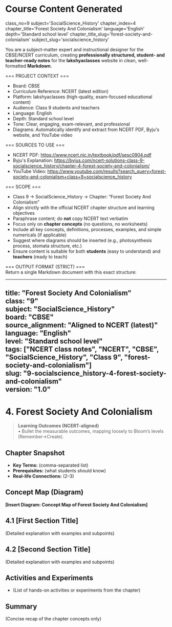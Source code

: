 # Course Content Generated

class_no=9
subject='SocialScience_History'
chapter_index=4
chapter_title='Forest Society And Colonialism'
language='English'
depth='Standard school level'
chapter_title_slug='forest-society-and-colonialism'
subject_slug='socialscience_history'

You are a subject-matter expert and instructional designer for the CBSE/NCERT curriculum, creating **professionally structured, student- and teacher-ready notes** for the **lakshyaclasses** website in clean, well-formatted **Markdown**.

=== PROJECT CONTEXT ===  
- Board: CBSE  
- Curriculum Reference: NCERT (latest edition)  
- Platform: lakshyaclasses (high-quality, exam-focused educational content)  
- Audience: Class 9 students and teachers  
- Language: English  
- Depth: Standard school level  
- Tone: Clear, engaging, exam-relevant, and professional  
- Diagrams: Automatically identify and extract from NCERT PDF, Byju's website, and YouTube video

=== SOURCES TO USE ===  
- NCERT PDF: https://www.ncert.nic.in/textbook/pdf/sesc0904.pdf  
- Byju's Explanation: https://byjus.com/ncert-solutions-class-9-socialscience_history/chapter-4-forest-society-and-colonialism/  
- YouTube Video: https://www.youtube.com/results?search_query=forest-society-and-colonialism+class+9+socialscience_history

=== SCOPE ===  
- Class 9 → SocialScience_History → Chapter: “Forest Society And Colonialism”  
- Align strictly with the official NCERT chapter structure and learning objectives  
- Paraphrase content; do **not** copy NCERT text verbatim  
- Focus only on **chapter concepts** (no questions, no worksheets)  
- Include all key concepts, definitions, processes, examples, and simple numericals (if applicable)  
- Suggest where diagrams should be inserted (e.g., photosynthesis process, stomata structure, etc.)  
- Ensure content is suitable for both **students** (easy to understand) and **teachers** (ready to teach)

=== OUTPUT FORMAT (STRICT) ===  
Return a single Markdown document with this exact structure:

---
title: "Forest Society And Colonialism"  
class: "9"  
subject: "SocialScience_History"  
board: "CBSE"  
source_alignment: "Aligned to NCERT (latest)"  
language: "English"  
level: "Standard school level"  
tags: ["NCERT class notes", "NCERT", "CBSE", "SocialScience_History", "Class 9", "forest-society-and-colonialism"]  
slug: "9-socialscience_history-4-forest-society-and-colonialism"  
version: "1.0"  
---

# 4. Forest Society And Colonialism

> **Learning Outcomes (NCERT-aligned)**  
> • Bullet the measurable outcomes, mapping loosely to Bloom’s levels (Remember→Create).

## Chapter Snapshot  
- **Key Terms:** (comma-separated list)  
- **Prerequisites:** (what students should know)  
- **Real-life Connections:** (2–3)

## Concept Map (Diagram)  
<!-- Diagram will be extracted from sources. Placeholder below. -->  
**[Insert Diagram: Concept Map of Forest Society And Colonialism]**

## 4.1 [First Section Title]  
(Detailed explanation with examples and subpoints)

## 4.2 [Second Section Title]  
(Detailed explanation with examples and subpoints)

## Activities and Experiments  
- (List of hands-on activities or experiments from the chapter)

## Summary  
(Concise recap of the chapter concepts only)


<!-- End of Course Content -->